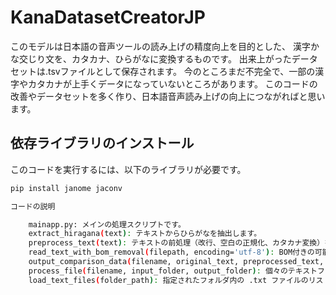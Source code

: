 # KanaDatasetCreatorJP
このモデルは日本語の音声ツールの読み上げの精度向上を目的とした、
漢字かな交じり文を、カタカナ、ひらがなに変換するものです。
出来上がったデータセットは.tsvファイルとして保存されます。
今のところまだ不完全で、一部の漢字やカタカナが上手くデータになっていないところがあります。
このコードの改善やデータセットを多く作り、日本語音声読み上げの向上につながればと思います。

## 依存ライブラリのインストール

このコードを実行するには、以下のライブラリが必要です。

```bash
pip install janome jaconv

コードの説明

    mainapp.py: メインの処理スクリプトです。
    extract_hiragana(text): テキストからひらがなを抽出します。
    preprocess_text(text): テキストの前処理（改行、空白の正規化、カタカナ変換）を行います。
    read_text_with_bom_removal(filepath, encoding='utf-8'): BOM付きの可能性のあるテキストファイルを読み込みます。
    output_comparison_data(filename, original_text, preprocessed_text, hiragana_text, output_folder): 比較結果を TSV ファイルに出力します。
    process_file(filename, input_folder, output_folder): 個々のテキストファイルを処理します。
    load_text_files(folder_path): 指定されたフォルダ内の .txt ファイルのリストを取得します。

